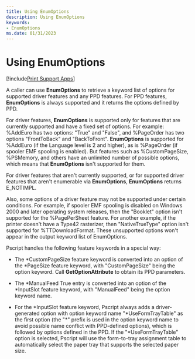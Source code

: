 ```yaml
---
title: Using EnumOptions
description: Using EnumOptions
keywords:
- EnumOptions
ms.date: 01/31/2023
---
```


# Using EnumOptions

[!include[Print Support Apps](../includes/print-support-apps.md)]

A caller can use **EnumOptions** to retrieve a keyword list of options for supported driver features and any PPD features. For PPD features, **EnumOptions** is always supported and it returns the options defined by PPD.

For driver features, **EnumOptions** is supported only for features that are currently supported and have a fixed set of options. For example: %AddEuro has two options: "True" and "False", and %PageOrder has two options "FrontToBack" and "BackToFront". **EnumOptions** is supported for %AddEuro (if the Language level is 2 and higher), as is %PageOrder (if spooler EMF spooling is enabled). But features such as %CustomPageSize, %PSMemory, and others have an unlimited number of possible options, which means that **EnumOptions** isn't supported for them.

For driver features that aren't currently supported, or for supported driver features that aren't enumerable via **EnumOptions**, **EnumOptions** returns E\_NOTIMPL.

Also, some options of a driver feature may not be supported under certain conditions. For example, if spooler EMF spooling is disabled on Windows 2000 and later operating system releases, then the "Booklet" option isn't supported for the %PagePerSheet feature. For another example, if the printer doesn't have a Type42 rasterizer, then "NativeTrueType" option isn't supported for %TTDownloadFormat. These unsupported options won't appear in the output keyword list of EnumOptions.

Pscript handles the following feature keywords in a special way:

- The \*CustomPageSize feature keyword is converted into an option of the \*PageSize feature keyword, with "CustomPageSize" being the option keyword. Call **GetOptionAttribute** to obtain its PPD parameters.

- The \*ManualFeed True entry is converted into an option of the \*InputSlot feature keyword, with "ManualFeed" being the option keyword name.

- For the \*InputSlot feature keyword, Pscript always adds a driver-generated option with option keyword name "\*UseFormTrayTable" as the first option (the "\*" prefix is used in the option keyword name to avoid possible name conflict with PPD-defined options), which is followed by options defined in the PPD. If the "\*UseFormTrayTable" option is selected, Pscript will use the form-to-tray assignment table to automatically select the paper tray that supports the selected paper size.
